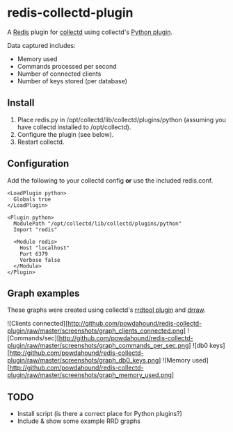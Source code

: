 redis-collectd-plugin
=====================

A [Redis](http://redis.google.code.com) plugin for [collectd](http://collectd.org) using collectd's [Python plugin](http://collectd.org/documentation/manpages/collectd-python.5.shtml).

Data captured includes:

 * Memory used
 * Commands processed per second
 * Number of connected clients
 * Number of keys stored (per database)

Install
-------
 1. Place redis.py in /opt/collectd/lib/collectd/plugins/python (assuming you have collectd installed to /opt/collectd).
 2. Configure the plugin (see below).
 3. Restart collectd.

Configuration
-------------
Add the following to your collectd config **or** use the included redis.conf.

    <LoadPlugin python>
      Globals true
    </LoadPlugin>
    
    <Plugin python>
      ModulePath "/opt/collectd/lib/collectd/plugins/python"
      Import "redis"
    
      <Module redis>
        Host "localhost"
        Port 6379
        Verbose false
      </Module>
    </Plugin>

Graph examples
--------------
These graphs were created using collectd's [rrdtool plugin](http://collectd.org/wiki/index.php/Plugin:RRDtool) and [drraw](http://web.taranis.org/drraw/).

![Clients connected][http://github.com/powdahound/redis-collectd-plugin/raw/master/screenshots/graph_clients_connected.png]
![Commands/sec][http://github.com/powdahound/redis-collectd-plugin/raw/master/screenshots/graph_commands_per_sec.png]
![db0 keys][http://github.com/powdahound/redis-collectd-plugin/raw/master/screenshots/graph_db0_keys.png]
![Memory used][http://github.com/powdahound/redis-collectd-plugin/raw/master/screenshots/graph_memory_used.png]

TODO
----
 * Install script (is there a correct place for Python plugins?)
 * Include & show some example RRD graphs
